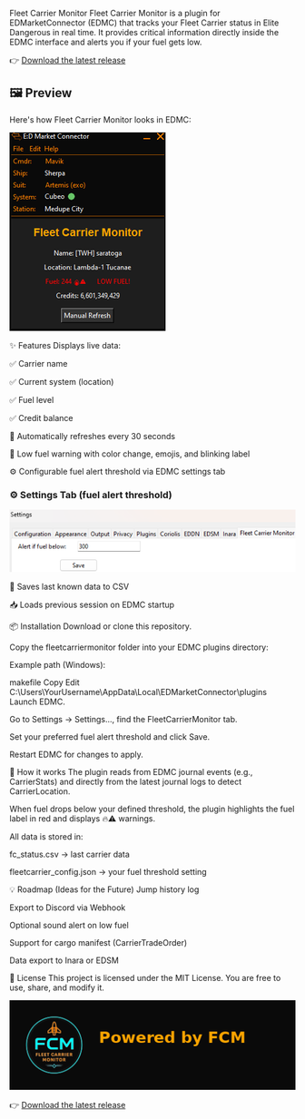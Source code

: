 Fleet Carrier Monitor
Fleet Carrier Monitor is a plugin for EDMarketConnector (EDMC) that tracks your Fleet Carrier status in Elite Dangerous in real time.
It provides critical information directly inside the EDMC interface and alerts you if your fuel gets low.

👉 [Download the latest release](https://github.com/mavik77/fleet-carrier-monitor/releases/latest)

## 🖼️ Preview

Here's how Fleet Carrier Monitor looks in EDMC:

![Fleet Carrier Monitor screenshot](screenshot.png)

✨ Features
Displays live data:

✅ Carrier name

✅ Current system (location)

✅ Fuel level

✅ Credit balance

🔁 Automatically refreshes every 30 seconds

🔔 Low fuel warning with color change, emojis, and blinking label

⚙️ Configurable fuel alert threshold via EDMC settings tab

### ⚙️ Settings Tab (fuel alert threshold)

![Fleet Carrier Monitor - settings tab](settings.png)

💾 Saves last known data to CSV

📥 Loads previous session on EDMC startup

📦 Installation
Download or clone this repository.

Copy the fleetcarriermonitor folder into your EDMC plugins directory:

Example path (Windows):

makefile
Copy
Edit
C:\Users\YourUsername\AppData\Local\EDMarketConnector\plugins
Launch EDMC.

Go to Settings → Settings..., find the FleetCarrierMonitor tab.

Set your preferred fuel alert threshold and click Save.

Restart EDMC for changes to apply.

🧠 How it works
The plugin reads from EDMC journal events (e.g., CarrierStats) and directly from the latest journal logs to detect CarrierLocation.

When fuel drops below your defined threshold, the plugin highlights the fuel label in red and displays 🔥⚠️ warnings.

All data is stored in:

fc_status.csv → last carrier data

fleetcarrier_config.json → your fuel threshold setting

💡 Roadmap (Ideas for the Future)
 Jump history log

 Export to Discord via Webhook

 Optional sound alert on low fuel

 Support for cargo manifest (CarrierTradeOrder)

 Data export to Inara or EDSM

📜 License
This project is licensed under the MIT License.
You are free to use, share, and modify it.

![Powered by FCM](fcm-powered-banner.png)

👉 [Download the latest release](https://github.com/mavik77/fleet-carrier-monitor/releases/latest)


